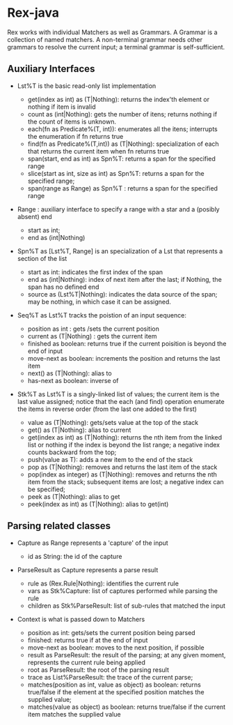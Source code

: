 # Rex-java

Rex works with individual Matchers as well as Grammars. A Grammar is a collection of named matchers. A non-terminal grammar needs other grammars to resolve the current input; a terminal grammar is self-sufficient.

## Auxiliary Interfaces

* Lst%T is the basic read-only list implementation
  - get(index as int) as (T|Nothing): returns the index'th element or nothing if item is invalid
  - count as (int|Nothing): gets the number of itens; returns nothing if the count of items is unknown.
  - each(fn as Predicate%(T, int)): enumerates all the itens; interrupts the enumeration if fn returns true
  - find(fn as Predicate%(T,int)) as (T|Nothing): specialization of each that returns the current item
      when fn returns true 
  - span(start, end as int) as Spn%T: returns a span for the specified range
  - slice(start as int, size as int) as Spn%T: returns a span for the specified range;
  - span(range as Range) as Spn%T : returns a span for the specified range
  

* Range : auxiliary interface to specify a range with a star and a (posibly absent) end
	- start as int;
	- end as (int|Nothing)
	
* Spn%T as [Lst%T, Range] is an specialization of a Lst that represents a section of the list
  - start as int: indicates the first index of the span
  - end as (int|Nothing): index of next item after the last; if Nothing, the span has no defined end
  - source as (Lst%T|Nothing): indicates the data source of the span; may be nothing, in which case it can be assigned.
  
* Seq%T as Lst%T tracks the poistion of an input sequence:
  - position as int : gets /sets the current position
  - current as (T|Nothing) : gets the current item
  - finished as boolean: returns true if the current poisition is beyond the end of input
  - move-next as boolean: increments the position and returns the last item
  - next() as (T|Nothing): alias to <move-next>
  - has-next as boolean: inverse of <finished> 

* Stk%T as Lst%T is a singly-linked list of values; the current item is the last value assigned;
  notice that the each (and find) operation enumerate the items in reverse order (from the last one
  added to the first)
  
  - value as (T|Nothing): gets/sets value at the top of the stack
  - get() as (T|Nothing): alias to current
  - get(index as int) as (T|Nothing): returns the nth item from the linked list or nothing if the index is
      beyond the list range; a negative index counts backward from the top;
  - push(value as T): adds a new item to the end of the stack
  - pop as (T|Nothing): removes and returns the last item of the stack
  - pop(index as integer) as (T|Nothing): removes and returns the nth item from the stack; subsequent items
      are lost; a negative index can be specified;
  - peek as (T|Nothing): alias to get
  - peek(index as int) as (T|Nothing): alias to get(int)
  
## Parsing related classes

* Capture as Range represents a 'capture' of the input
  - id as String: the id of the capture
 
* ParseResult as Capture represents a parse result
  - rule as (Rex.Rule|Nothing): identifies the current rule
  - vars as Stk%Capture: list of captures performed while parsing the rule
  - children as Stk%ParseResult: list of sub-rules that matched the input
  
* Context is what is passed down to Matchers
	- position as int: gets/sets the current position being parsed
	- finished: returns true if at the end of input
	- move-next as boolean: moves to the next position, if possible
  - result as ParseResult: the result of the parsing; at any given moment, represents the
    current rule being applied
  - root as ParseResult: the root of the parsing result
  - trace as List%ParseResult: the trace of the current parse;
  - matches(position as int, value as object) as boolean: returns true/false
      if the element at the specified position matches the supplied value;
  - matches(value as object) as boolean: returns true/false if the current item
  		matches the supplied value
  		
